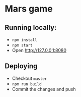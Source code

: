 # Mars game

## Running locally:
* `npm install`
* `npm start`
* Open http://127.0.0.1:8080

## Deploying
* Checkout `master`
* `npm run build`
* Commit the changes and push
